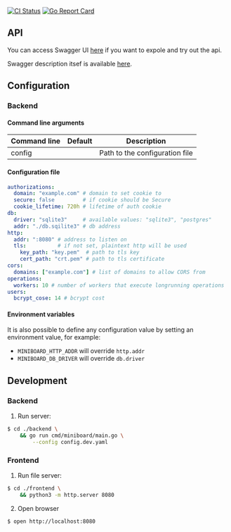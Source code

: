 [![CI Status](https://github.com/ngalaiko/miniboard/workflows/CI/badge.svg)](https://github.com/ngalaiko/miniboard/actions)
[![Go Report Card](https://goreportcard.com/badge/github.com/ngalaiko/miniboard)](https://goreportcard.com/report/github.com/ngalaiko/miniboard)

## API

You can access Swagger UI [here](https://docs.miniboard.app/) if you want to expole and try out the api.

Swagger description itsef is available [here](https://docs.miniboard.app/api.swagger.yaml).

## Configuration

### Backend

#### Command line arguments

| Command line            | Default                  | Description                    |
| ----------------------- | ------------------------ | ------------------------------ |
| config                  |                          | Path to the configuration file |

#### Configuration file

```yaml
authorizations:
  domain: "example.com" # domain to set cookie to
  secure: false         # if cookie should be Secure
  cookie_lifetime: 720h # lifetime of auth cookie
db:
  driver: "sqlite3"     # available values: "sqlite3", "postgres"
  addr: "./db.sqilite3" # db address
http:
  addr: ":8080" # address to listen on
  tls:          # if not set, plaintext http will be used
    key_path: "key.pem"  # path to tls key
    cert_path: "crt.pem" # path to tls certificate
cors:
  domains: ["example.com"] # list of domains to allow CORS from
operations:
  workers: 10 # number of workers that execute longrunning operations
users:
  bcrypt_cose: 14 # bcrypt cost
```

#### Environment variables

It is also possible to define any configuration value by setting an environment value, for example:
* `MINIBOARD_HTTP_ADDR` will override `http.addr`
* `MINIBOARD_DB_DRIVER` will override `db.driver`

## Development

### Backend

1. Run server: 

```bash
$ cd ./backend \
    && go run cmd/miniboard/main.go \
        --config config.dev.yaml
```

### Frontend

1. Run file server:

```bash
$ cd ./frontend \
    && python3 -m http.server 8080
```

2. Open browser

```bash
$ open http://localhost:8080
```
